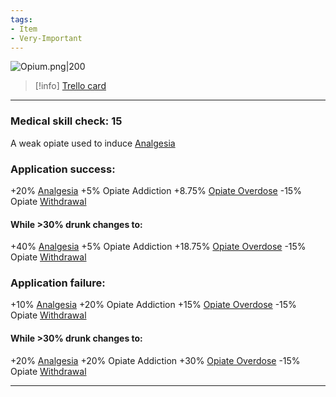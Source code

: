 ```yaml
---
tags:
- Item
- Very-Important
---
```


![Opium.png\|200](/Items/Opium%20-%20Attachments/6718845db30472d958dd7d2a.png)

> [!info] [Trello card](https://trello.com/c/pP4nvfXu/125-opium)

---

### Medical skill check: 15

A weak opiate used to induce [Analgesia](../Torso/Analgesia.md)

### Application success:

\+20% [Analgesia](../Torso/Analgesia.md)
\+5% Opiate Addiction
\+8.75% [Opiate Overdose](../Head_Brain/Opiate%20Overdose.md)
\-15% Opiate [Withdrawal](../Head_Brain/Withdrawal.md)

#### While >30% drunk changes to:

\+40% [Analgesia](../Torso/Analgesia.md)
\+5% Opiate Addiction
\+18.75% [Opiate Overdose](../Head_Brain/Opiate%20Overdose.md)
\-15% Opiate [Withdrawal](../Head_Brain/Withdrawal.md)

### Application failure:

\+10% [Analgesia](../Torso/Analgesia.md)
\+20% Opiate Addiction
\+15% [Opiate Overdose](../Head_Brain/Opiate%20Overdose.md)
\-15% Opiate [Withdrawal](../Head_Brain/Withdrawal.md)

#### While >30% drunk changes to:

\+20% [Analgesia](../Torso/Analgesia.md)
\+20% Opiate Addiction
\+30% [Opiate Overdose](../Head_Brain/Opiate%20Overdose.md)
\-15% Opiate [Withdrawal](../Head_Brain/Withdrawal.md)

---


